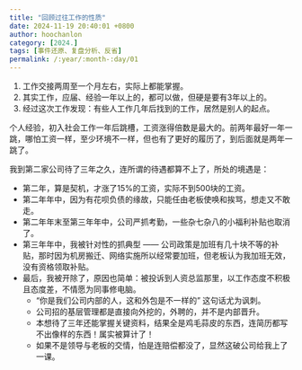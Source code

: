 ```yaml
---
title: "回顾过往工作的性质"
date: 2024-11-19 20:40:01 +0800
author: hoochanlon
category: [2024.]
tags: [事件还原、复盘分析、反省]
permalink: /:year/:month-:day/01
---
```


1. 工作交接两周至一个月左右，实际上都能掌握。
2. 其实工作，应届、经验一年以上的，都可以做，但硬是要有3年以上的。
3. 经过这次工作发现：有些人工作几年后找到的工作，居然是别人的起点。

<!-- more -->

个人经验，初入社会工作一年后跳槽，工资涨得倍数是最大的。前两年最好一年一跳，哪怕工资一样，至少环境不一样，但也有了更好的履历了，到后面就是两年一跳了。

我到第二家公司待了三年之久，连所谓的待遇都算不上了，所处的境遇是：
 * 第二年，算是契机，才涨了15%的工资，实际不到500块的工资。
 * 第二年年中，因为有花呗负债的缘故，只能任由老板使唤和挨骂，想走又不敢走。
 * 第二年年末至第三年年中，公司严抓考勤，一些杂七杂八的小福利补贴也取消了。
 * 第三年年中，我被针对性的抓典型 —— 公司政策是加班有几十块不等的补贴，那时因为机房搬迁、网络实施所以经常要加班，但老板认为我加班无效，没有资格领取补贴。
 * 最后，我被开除了，原因也简单：被投诉到人资总监那里，以工作态度不积极且态度差，不情愿为同事修电脑。
    * “你是我们公司内部的人，这和外包是不一样的” 这句话尤为讽刺。
    * 公司招的基层管理都是直接向外挖的，外聘的，并不是内部晋升。
    * 本想待了三年还能掌握关键资料，结果全是鸡毛蒜皮的东西，连简历都写不出像样的东西！属实被算计了！
    * 如果不是领导与老板的交情，怕是连赔偿都没了，显然这破公司给我上了一课。


